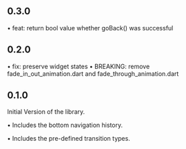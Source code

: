 ## 0.3.0

• feat: return bool value whether goBack() was successful

## 0.2.0

• fix: preserve widget states
• BREAKING: remove fade_in_out_animation.dart and fade_through_animation.dart

## 0.1.0

Initial Version of the library.

• Includes the bottom navigation history.

• Includes the pre-defined transition types.
